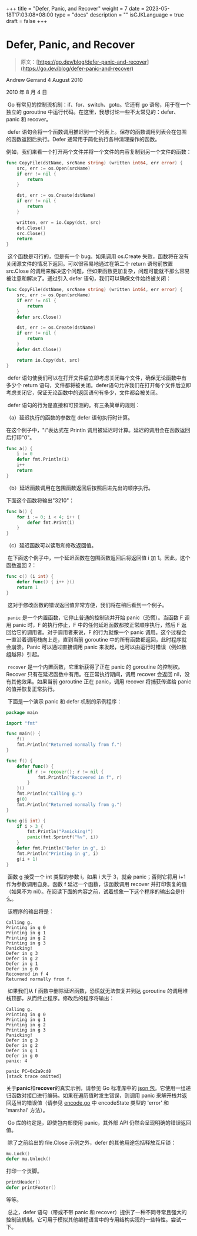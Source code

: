 +++
title = "Defer, Panic, and Recover"
weight = 7
date = 2023-05-18T17:03:08+08:00
type = "docs"
description = ""
isCJKLanguage = true
draft = false
+++

# Defer, Panic, and Recover

> 原文：[https://go.dev/blog/defer-panic-and-recover](https://go.dev/blog/defer-panic-and-recover)

Andrew Gerrand
4 August 2010

2010 年 8 月 4 日

​	Go 有常见的控制流机制：if、for、switch、goto。它还有 go 语句，用于在一个独立的 goroutine 中运行代码。在这里，我想讨论一些不太常见的：defer、panic 和 recover。

​	defer 语句会将一个函数调用推迟到一个列表上。保存的函数调用列表会在包围的函数返回后执行。Defer 通常用于简化执行各种清理操作的函数。

​	例如，我们来看一个打开两个文件并将一个文件的内容复制到另一个文件的函数：

```go
func CopyFile(dstName, srcName string) (written int64, err error) {
    src, err := os.Open(srcName)
    if err != nil {
        return
    }

    dst, err := os.Create(dstName)
    if err != nil {
        return
    }

    written, err = io.Copy(dst, src)
    dst.Close()
    src.Close()
    return
}
```

​	这个函数是可行的，但是有一个 bug。如果调用 os.Create 失败，函数将在没有关闭源文件的情况下返回。可以很容易地通过在第二个 return 语句前放置 src.Close 的调用来解决这个问题，但如果函数更加复杂，问题可能就不那么容易被注意和解决了。通过引入 defer 语句，我们可以确保文件始终被关闭：

```go
func CopyFile(dstName, srcName string) (written int64, err error) {
    src, err := os.Open(srcName)
    if err != nil {
        return
    }
    defer src.Close()

    dst, err := os.Create(dstName)
    if err != nil {
        return
    }
    defer dst.Close()

    return io.Copy(dst, src)
}
```

​	defer 语句使我们可以在打开文件后立即考虑关闭每个文件，确保无论函数中有多少个 return 语句，文件都将被关闭。defer语句允许我们在打开每个文件后立即考虑关闭它，保证无论函数中的返回语句有多少，文件都会被关闭。

​	defer 语句的行为是直接和可预测的。有三条简单的规则： 

（a）延迟执行的函数的参数在 defer 语句执行时计算。

在这个例子中，"i"表达式在 Println 调用被延迟时计算。延迟的调用会在函数返回后打印"0"。

```go
func a() {
    i := 0
    defer fmt.Println(i)
    i++
    return
}
```

（b）延迟函数调用在包围函数返回后按照后进先出的顺序执行。 

下面这个函数将输出"3210"：

```go
func b() {
    for i := 0; i < 4; i++ {
        defer fmt.Print(i)
    }
}
```

（c）延迟函数可以读取和修改返回值。 

​	在下面这个例子中，一个延迟函数在包围函数返回后将返回值 i 加 1。因此，这个函数返回 2：

```go
func c() (i int) {
    defer func() { i++ }()
    return 1
}
```

​	这对于修改函数的错误返回值非常方便，我们将在稍后看到一个例子。

​	`panic` 是一个内置函数，它停止普通的控制流并开始 panic（恐慌）。当函数 F 调用 panic 时，F 的执行停止，F 中的任何延迟函数都按正常顺序执行，然后 F 返回给它的调用者。对于调用者来说，F 的行为就像一个 panic 调用。这个过程会一直沿着调用栈向上走，直到当前 goroutine 中的所有函数都返回，此时程序就会崩溃。Panic 可以通过直接调用 panic 来发起，也可以由运行时错误（例如数组越界）引起。

​	`recover` 是一个内置函数，它重新获得了正在 panic 的 goroutine 的控制权。Recover 只有在延迟函数中有用。在正常执行期间，调用 recover 会返回 nil，没有其他效果。如果当前 goroutine 正在 panic，调用 recover 将捕获传递给 panic 的值并恢复正常执行。

​	下面是一个演示 panic 和 defer 机制的示例程序：

```go
package main

import "fmt"

func main() {
    f()
    fmt.Println("Returned normally from f.")
}

func f() {
    defer func() {
        if r := recover(); r != nil {
            fmt.Println("Recovered in f", r)
        }
    }()
    fmt.Println("Calling g.")
    g(0)
    fmt.Println("Returned normally from g.")
}

func g(i int) {
    if i > 3 {
        fmt.Println("Panicking!")
        panic(fmt.Sprintf("%v", i))
    }
    defer fmt.Println("Defer in g", i)
    fmt.Println("Printing in g", i)
    g(i + 1)
}
```

​	函数 g 接受一个 int 类型的参数 i，如果 i 大于 3，就会 panic；否则它将用 i+1 作为参数调用自身。函数 f 延迟一个函数，该函数调用 recover 并打印恢复的值（如果不为 nil）。在阅读下面的内容之前，试着想象一下这个程序的输出会是什么。

​	该程序的输出将是：

```
Calling g.
Printing in g 0
Printing in g 1
Printing in g 2
Printing in g 3
Panicking!
Defer in g 3
Defer in g 2
Defer in g 1
Defer in g 0
Recovered in f 4
Returned normally from f.
```

​	如果我们从 f 函数中删除延迟函数，恐慌就无法恢复并到达 goroutine 的调用堆栈顶部，从而终止程序。修改后的程序将输出：

```
Calling g.
Printing in g 0
Printing in g 1
Printing in g 2
Printing in g 3
Panicking!
Defer in g 3
Defer in g 2
Defer in g 1
Defer in g 0
panic: 4

panic PC=0x2a9cd8
[stack trace omitted]
```

​	关于**panic**和**recover**的真实示例，请参见 Go 标准库中的 [json 包](https://go.dev/pkg/encoding/json/)。它使用一组递归函数对接口进行编码。如果在遍历值时发生错误，则调用 panic 来解开栈并返回适当的错误值（请参见 [encode.go](https://go.dev/src/pkg/encoding/json/encode.go) 中 encodeState 类型的 'error' 和 'marshal' 方法）。

​	Go 库的约定是，即使包内部使用 panic，其外部 API 仍然会呈现明确的错误返回值。

​	除了之前给出的 file.Close 示例之外，defer 的其他用途包括释放互斥锁：

```go
mu.Lock()
defer mu.Unlock()
```

打印一个页脚。

```go
printHeader()
defer printFooter()
```

等等。

​	总之，defer 语句（带或不带 panic 和 recover）提供了一种不同寻常且强大的控制流机制。它可用于模拟其他编程语言中的专用结构实现的一些特性。尝试一下。
